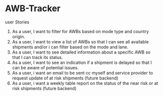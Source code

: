 # AWB-Tracker

user Stories

1. As a user, I want to filter for AWBs based on mode type and country origin.
2. As a user, I want to view a list of AWBs so that I can see all available shipments and/or i can filter based on the mode and lane.
3. As a user, I want to see detailed information about a specific AWB so that I can track its status.
4. As a user, I want to see an indication if a shipment is delayed so that I can be aware of potential issues. 
5. As a user, i want an email to be sent cc myself and service provider to request update of at risk shipments (future backend)
6. As a user, i want a weekly table report on the status of the near risk or at risk shipments (future backend)

